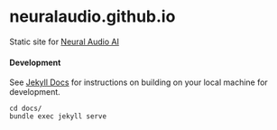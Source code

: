 # neuralaudio.github.io

Static site for [Neural Audio AI](https://neuralaudio.ai)

#### Development

See [Jekyll Docs](https://jekyllrb.com/docs/) for instructions on
building on your local machine for development.

```
cd docs/
bundle exec jekyll serve
```
